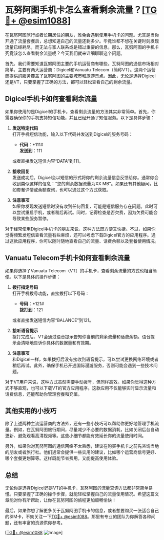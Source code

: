 # 瓦努阿图手机卡怎么查看剩余流量？[[TG💪+ @esim1088](https://t.me/s/esim1088)]

在瓦努阿图旅行或者长期居住的朋友，难免会遇到使用手机卡的问题。尤其是当你开通了流量套餐后，总想知道自己的流量还剩多少。毕竟谁都不想在关键时刻发现流量已经耗尽，而无法与家人联系或是错过重要的信息。那么，瓦努阿图的手机卡究竟该怎么查看剩余流量呢？今天我们就来详细聊聊这个问题。

首先，我们需要知道瓦努阿图主要的手机运营商有哪些。瓦努阿图的通信市场相对简单，主要有两大运营商：Digicel和Vanuatu Telecom（简称VT）。这两个运营商提供的服务覆盖了瓦努阿图的主要城市和旅游景点。因此，无论是选择Digicel还是VT，只要掌握了正确的方法，都可以轻松查看自己的剩余流量。

## Digicel手机卡如何查看剩余流量

如果你使用的是Digicel的手机卡，查看剩余流量的方法其实非常简单。首先，你需要确保你的手机支持短信功能，并且已经开通了短信服务。以下是具体步骤：

1. **发送特定代码**  
   打开手机短信功能，输入以下代码并发送到Digicel的服务号码：
   - **代码**：*111#  
     **发送到**：111  

   或者直接发送短信内容“DATA”到111。

2. **接收回复**  
   发送成功后，Digicel会以短信的形式将你的剩余流量信息反馈给你。通常你会收到类似这样的信息：“您的剩余数据流量为XX MB”。如果还有其他疑问，比如套餐详情或余额查询，也可以通过这个方式获取。

3. **注意事项**  
   如果你发现发送短信时没有收到任何回复，可能是短信服务存在问题。此时可以尝试重启手机，或者稍后再试。同时，记得检查是否欠费，因为欠费可能会导致某些服务暂停。

对于经常使用Digicel手机卡的朋友来说，这种方法既方便又快捷。不过，如果你觉得频繁发短信查看流量有些麻烦，还可以考虑下载Digicel官方的应用程序。通过这款应用程序，你可以随时随地查看自己的流量、话费余额以及套餐使用情况。

## Vanuatu Telecom手机卡如何查看剩余流量

如果你选择了Vanuatu Telecom（VT）的手机卡，查看剩余流量的方式也相当简便。以下是具体的操作步骤：

1. **拨打指定号码**  
   打开手机拨号功能，直接拨打以下号码：
   - **号码**：*121#  
     **拨打到**：121  

   或者直接发送短信内容“BALANCE”到121。

2. **接听语音提示**  
   拨打完成后，VT会通过语音提示告知你当前的剩余流量和话费余额。语音提示会清晰地告诉你具体的数据量和有效期。

3. **注意事项**  
   和Digicel一样，如果拨打后没有接收到语音提示，可以尝试更换网络环境或者稍后再试。此外，确保手机已开通国际漫游服务，否则可能会遇到一些技术问题。

对于VT用户来说，这种方式虽然需要手动拨号，但同样高效。如果你觉得这种方式不够直观，也可以下载VT的官方应用程序。这款应用不仅能够实时显示流量和话费信息，还能帮助你管理套餐和充值。

## 其他实用的小技巧

除了上述两种主流运营商的方法外，还有一些小技巧可以帮助你更好地管理手机流量。例如，在瓦努阿图旅行期间，尽量减少不必要的数据消耗，比如关闭后台自动更新、避免观看高清视频等。这些小细节都能有效延长你的流量使用时间。

另外，如果你对瓦努阿图的通信网络不太熟悉，建议在购买手机卡之前先咨询当地的朋友或者旅行社。他们通常会提供一些实用的建议，比如哪个运营商信号更好、哪个套餐更划算等。这样既能节省费用，又能提高使用体验。

## 总结

无论你是选择Digicel还是VT的手机卡，瓦努阿图的流量查询方法都非常简单易懂。只要掌握了正确的操作步骤，就能轻松掌握自己的流量使用情况。希望这篇文章能对你有所帮助，让你在瓦努阿图的旅程更加顺畅愉快！

最后，如果你想了解更多关于瓦努阿图手机卡的信息，或者想要购买一张适合自己的SIM卡，不妨关注一下[TG💪+ @esim1088](https://t.me/s/esim1088)。那里有专业的团队为你解答各种问题，还有丰富的资源供你参考。

[[TG💪+ @esim1088](https://t.me/s/esim1088) ![Image](https://i.postimg.cc/4NQfJmqS/Snipaste-2025-05-13-00-14-12.png)]